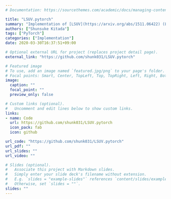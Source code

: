 ```yaml
---
# Documentation: https://sourcethemes.com/academic/docs/managing-content/

title: "LSUV.pytorch"
summary: "Implementation of [LSUV](https://arxiv.org/abs/1511.06422) (Layer-sequential unit-variance) in PyTorch."
authors: ["Shunsuke Kitada"]
tags: ["PyTorch"]
categories: ["Implementation"]
date: 2020-03-30T16:37:51+09:00

# Optional external URL for project (replaces project detail page).
external_link: "https://github.com/shunk031/LSUV.pytorch"

# Featured image
# To use, add an image named `featured.jpg/png` to your page's folder.
# Focal points: Smart, Center, TopLeft, Top, TopRight, Left, Right, BottomLeft, Bottom, BottomRight.
image:
  caption: ""
  focal_point: ""
  preview_only: false

# Custom links (optional).
#   Uncomment and edit lines below to show custom links.
links:
- name: Code
  url: https://github.com/shunk031/LSUV.pytorch
  icon_pack: fab
  icon: github

url_code: "https://github.com/shunk031/LSUV.pytorch"
url_pdf: ""
url_slides: ""
url_video: ""

# Slides (optional).
#   Associate this project with Markdown slides.
#   Simply enter your slide deck's filename without extension.
#   E.g. `slides = "example-slides"` references `content/slides/example-slides.md`.
#   Otherwise, set `slides = ""`.
slides: ""
---
```

